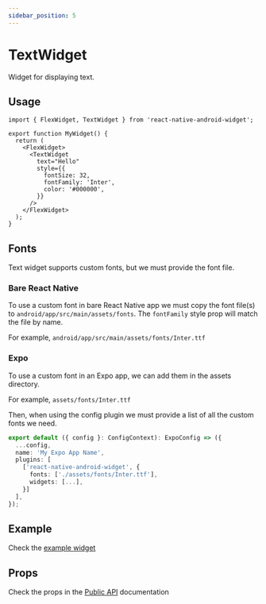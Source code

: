 ```yaml
---
sidebar_position: 5
---
```


# TextWidget

Widget for displaying text.

## Usage

```tsx
import { FlexWidget, TextWidget } from 'react-native-android-widget';

export function MyWidget() {
  return (
    <FlexWidget>
      <TextWidget
        text="Hello"
        style={{
          fontSize: 32,
          fontFamily: 'Inter',
          color: '#000000',
        }}
      />
    </FlexWidget>
  );
}
```

## Fonts

Text widget supports custom fonts, but we must provide the font file.

### Bare React Native

To use a custom font in bare React Native app we must copy the font file(s) to `android/app/src/main/assets/fonts`. The `fontFamily` style prop will match the file by name.

For example, `android/app/src/main/assets/fonts/Inter.ttf`

### Expo

To use a custom font in an Expo app, we can add them in the assets directory.

For example, `assets/fonts/Inter.ttf`

Then, when using the config plugin we must provide a list of all the custom fonts we need.

```ts
export default ({ config }: ConfigContext): ExpoConfig => ({
  ...config,
  name: 'My Expo App Name',
  plugins: [
    ['react-native-android-widget', {
      fonts: ['./assets/fonts/Inter.ttf'],
      widgets: [...],
    }]
  ],
});
```

## Example

Check the [example widget](https://github.com/sAleksovski/react-native-android-widget/blob/master/example/src/widgets/RotatedWidget.tsx)

## Props

Check the props in the [Public API](/docs/public-api/interfaces/TextWidgetProps) documentation
